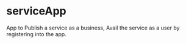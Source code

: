 # serviceApp
App to Publish a service as a business, Avail the service as a user by registering into the app.

